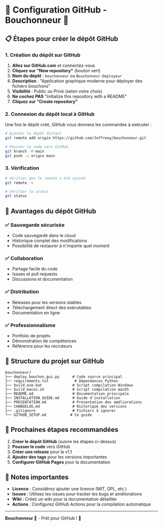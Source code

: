 # 🚀 Configuration GitHub - Bouchonneur 🤖

## 📋 Étapes pour créer le dépôt GitHub

### 1. Création du dépôt sur GitHub

1. **Allez sur GitHub.com** et connectez-vous
2. **Cliquez sur "New repository"** (bouton vert)
3. **Nom du dépôt** : `bouchonneur` ou `Bouchonneur-Deployeur`
4. **Description** : "Application graphique moderne pour déployer des fichiers bouchons"
5. **Visibilité** : Public ou Privé (selon votre choix)
6. **Ne cochez PAS** "Initialize this repository with a README"
7. **Cliquez sur "Create repository"**

### 2. Connexion du dépôt local à GitHub

Une fois le dépôt créé, GitHub vous donnera les commandes à exécuter :

```bash
# Ajouter le dépôt distant
git remote add origin https://github.com/Joffreay/bouchonneur.git

# Pousser le code vers GitHub
git branch -M main
git push -u origin main
```

### 3. Vérification

```bash
# Vérifier que le remote a été ajouté
git remote -v

# Vérifier le statut
git status
```

## 🎯 Avantages du dépôt GitHub

### ✅ **Sauvegarde sécurisée**
- Code sauvegardé dans le cloud
- Historique complet des modifications
- Possibilité de restaurer à n'importe quel moment

### ✅ **Collaboration**
- Partage facile du code
- Issues et pull requests
- Discussions et documentation

### ✅ **Distribution**
- Releases pour les versions stables
- Téléchargement direct des exécutables
- Documentation en ligne

### ✅ **Professionnalisme**
- Portfolio de projets
- Démonstration de compétences
- Référence pour les recruteurs

## 📁 Structure du projet sur GitHub

```
bouchonneur/
├── deploy_bouchon_gui.py      # Code source principal
├── requirements.txt            # Dépendances Python
├── build_exe.bat              # Script compilation Windows
├── build_macos.sh             # Script compilation macOS
├── README.md                  # Documentation principale
├── INSTALLATION_GUIDE.md      # Guide d'installation
├── PRESENTATION.md            # Présentation des améliorations
├── CHANGELOG.md               # Historique des versions
├── .gitignore                 # Fichiers à ignorer
└── GITHUB_SETUP.md           # Ce guide
```

## 🚀 Prochaines étapes recommandées

1. **Créer le dépôt GitHub** (suivre les étapes ci-dessus)
2. **Pousser le code** vers GitHub
3. **Créer une release** pour la v1.1
4. **Ajouter des tags** pour les versions importantes
5. **Configurer GitHub Pages** pour la documentation

## 📝 Notes importantes

- **Licence** : Considérez ajouter une licence (MIT, GPL, etc.)
- **Issues** : Utilisez les issues pour tracker les bugs et améliorations
- **Wiki** : Créez un wiki pour la documentation détaillée
- **Actions** : Configurez GitHub Actions pour la compilation automatique

---

**Bouchonneur 🤖** - Prêt pour GitHub ! 🚀 
